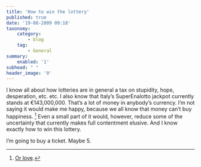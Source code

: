```yaml
---
title: 'How to win the lottery'
published: true
date: '19-08-2009 09:18'
taxonomy:
    category:
        - blog
    tag:
        - General
summary:
    enabled: '1'
subhead: " "
header_image: '0'
---
```


I know all about how lotteries are in general a tax on stupidity, hope, desperation, etc. etc. I also know that Italy’s SuperEnalotto jackpot currently stands at €143,000,000. That’s a lot of money in anybody’s currency. I’m not saying it would make me happy, because we all know that money can’t buy happiness. [^fn1] Even a small part of it would, however, reduce some of the uncertainty that currently makes full contentment elusive. And I know exactly how to win this lottery.

I’m going to buy a ticket. Maybe 5.

[^fn1]: [Or love](https://www.youtube.com/watch?v=cS06eprlj2I). 
